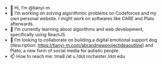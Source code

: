 - 👋 Hi, I’m @tianyi-m
- 👀 I’m working on solving algorithmtic problems on Codeforces and my own personal website. I might work on softwares like CARE and Plato afterwards.
- 🌱 I’m currently learning about algorithms and web development, specifically using ReactJS.
- 💞️ I’m looking to collaborate on building a digital emotional support dog (description: https://tianyi-m.com/abrandnewprojectideaoutline) and Plato, a new form of social media for autistic people.
- 📫 How to reach me: tma8 /at u /dot rochester /dot edu

<!---
tianyi-m/tianyi-m is a ✨ special ✨ repository because its `README.md` (this file) appears on your GitHub profile.
You can click the Preview link to take a look at your changes.
--->
